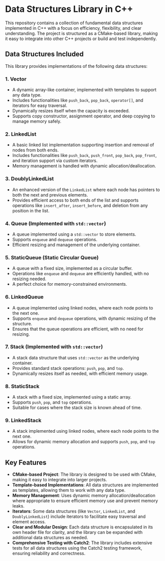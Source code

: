 # Data Structures Library in C++

This repository contains a collection of fundamental data structures implemented in C++ with a focus on efficiency, flexibility, and clear understanding. The project is structured as a CMake-based library, making it easy to integrate into other C++ projects or build and test independently.

## Data Structures Included

This library provides implementations of the following data structures:

### 1. **Vector**
   - A dynamic array-like container, implemented with templates to support any data type.
   - Includes functionalities like `push_back`, `pop_back`, `operator[]`, and iterators for easy traversal.
   - Dynamically resizes itself when the capacity is exceeded.
   - Supports copy constructor, assignment operator, and deep copying to manage memory safely.

### 2. **LinkedList**
   - A basic linked list implementation supporting insertion and removal of nodes from both ends.
   - Includes functionalities like `push_back`, `push_front`, `pop_back`, `pop_front`, and iteration support via custom iterators.
   - Memory management is handled with dynamic allocation/deallocation.

### 3. **DoublyLinkedList**
   - An enhanced version of the `LinkedList` where each node has pointers to both the next and previous elements.
   - Provides efficient access to both ends of the list and supports operations like `insert_after`, `insert_before`, and deletion from any position in the list.

### 4. **Queue (Implemented with `std::vector`)**
   - A queue implemented using a `std::vector` to store elements.
   - Supports `enqueue` and `dequeue` operations.
   - Efficient resizing and management of the underlying container.
   
### 5. **StaticQueue (Static Circular Queue)**
   - A queue with a fixed size, implemented as a circular buffer.
   - Operations like `enqueue` and `dequeue` are efficiently handled, with no resizing needed.
   - A perfect choice for memory-constrained environments.

### 6. **LinkedQueue**
   - A queue implemented using linked nodes, where each node points to the next one.
   - Supports `enqueue` and `dequeue` operations, with dynamic resizing of the structure.
   - Ensures that the queue operations are efficient, with no need for resizing.

### 7. **Stack (Implemented with `std::vector`)**
   - A stack data structure that uses `std::vector` as the underlying container.
   - Provides standard stack operations: `push`, `pop`, and `top`.
   - Dynamically resizes itself as needed, with efficient memory usage.
   
### 8. **StaticStack**
   - A stack with a fixed size, implemented using a static array.
   - Supports `push`, `pop`, and `top` operations.
   - Suitable for cases where the stack size is known ahead of time.

### 9. **LinkedStack**
   - A stack implemented using linked nodes, where each node points to the next one.
   - Allows for dynamic memory allocation and supports `push`, `pop`, and `top` operations.

## Key Features

- **CMake-based Project**: The library is designed to be used with CMake, making it easy to integrate into larger projects.
- **Template-based Implementations**: All data structures are implemented as templates, allowing them to work with any data type.
- **Memory Management**: Uses dynamic memory allocation/deallocation where appropriate to ensure efficient memory use and prevent memory leaks.
- **Iterators**: Some data structures (like `Vector`, `LinkedList`, and `DoublyLinkedList`) include iterators to facilitate easy traversal and element access.
- **Clear and Modular Design**: Each data structure is encapsulated in its own header file for clarity, and the library can be expanded with additional data structures as needed.
- **Comprehensive Testing with Catch2**: The library includes extensive tests for all data structures using the Catch2 testing framework, ensuring reliability and correctness.